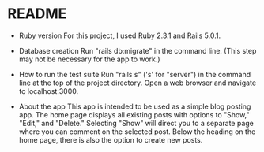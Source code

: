 # README

* Ruby version
For this project, I used Ruby 2.3.1 and Rails 5.0.1.

* Database creation
Run "rails db:migrate" in the command line. (This step may not be necessary for the app to work.)

* How to run the test suite
Run "rails s" ('s' for "server") in the command line at the top of the project directory. Open a web browser and navigate to localhost:3000.

* About the app
This app is intended to be used as a simple blog posting app. The home page displays all existing posts with options to "Show," "Edit," and "Delete." Selecting "Show" will direct you to a separate page where you can comment on the selected post. Below the heading on the home page, there is also the option to create new posts.
